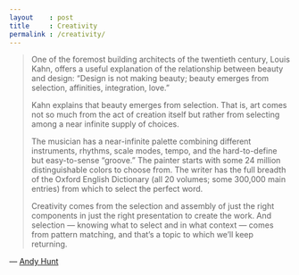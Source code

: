 ```yaml
---
layout    : post
title     : Creativity
permalink : /creativity/
---
```


> One of the foremost building architects of the twentieth century, Louis Kahn,
> offers a useful explanation of the relationship between beauty and design:
> “Design is not making beauty; beauty emerges from selection, affinities,
> integration, love.”
> 
> Kahn explains that beauty emerges from selection. That is, art comes not so
> much from the act of creation itself but rather from selecting among a near
> infinite supply of choices.
> 
> The musician has a near-infinite palette combining different instruments,
> rhythms, scale modes, tempo, and the hard-to-define but easy-to-sense
> “groove.” The painter starts with some 24 million distinguishable colors to
> choose from. The writer has the full breadth of the Oxford English Dictionary
> (all 20 volumes; some 300,000 main entries) from which to select the perfect
> word.
> 
> Creativity comes from the selection and assembly of just the right components
> in just the right presentation to create the work. And selection — knowing
> what to select and in what context — comes from pattern matching, and that’s a
> topic to which we’ll keep returning.

&mdash; [Andy Hunt](http://www.amazon.com/Pragmatic-Thinking-Learning-Refactor-Programmers/dp/1934356050/)
